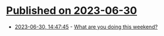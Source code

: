 # [Published on 2023-06-30](index.md)

* [2023-06-30, 14:47:45](https://lobste.rs/s/rclqqu/what_are_you_doing_this_weekend) - [What are you doing this weekend?](https://lobste.rs/s/rclqqu/what_are_you_doing_this_weekend)
